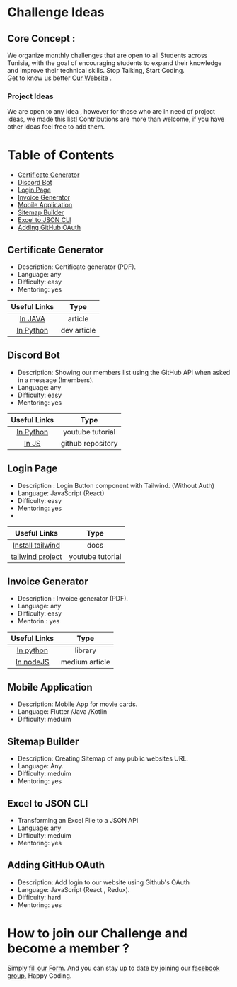 
# Challenge Ideas 

## Core Concept : 
We organize monthly challenges that are open to all Students across Tunisia, with the goal of encouraging students to expand their knowledge and improve their technical skills. 
Stop Talking, Start Coding.  
 Get to know us better  [Our Website](https://githubtunisia.tech) .

### Project Ideas 
We are open to any Idea , however for those who are in need of project ideas, we made this list!
Contributions are more than welcome, if you have other ideas feel free to add them.


# Table of Contents

- [Certificate Generator ](#certificate-generator)
- [Discord Bot](#discord-bot)
-  [Login Page ](#login-page)
- [Invoice Generator](#invoice-generator)
- [Mobile Application](#mobile-application)
- [Sitemap Builder](#sitemap-builder)
- [Excel to JSON CLI](#excel-to-json-cli)
- [Adding GitHub OAuth](#adding-github-oauth)


## Certificate Generator 
- Description: Certificate generator (PDF).
- Language: any
- Difficulty: easy 
- Mentoring: yes 

| Useful Links | Type |  
|:----------------:|:----:|
|[In JAVA](https://www.programmersought.com/article/98404005038/)| article |
|[In Python](https://dev.to/rahulsinha036/generate-certificate-using-python-43fa)| dev article |

## Discord Bot 
- Description:  Showing our members list using the GitHub API  when asked in a message (!members).
- Language: any
- Difficulty: easy
- Mentoring: yes

 Useful Links | Type |  
|:----------------:|:----:|
|[In Python](https://www.youtube.com/watch?v=SPTfmiYiuok&feature=emb_title&ab_channel=freeCodeCamp.org)| youtube tutorial |
|[In JS](https://github.com/discordjs/discord.js)| github repository |

## Login Page
- Description : Login Button component with Tailwind. (Without Auth)
- Language: JavaScript (React)
- Difficulty: easy
- Mentoring: yes
- 
| Useful Links | Type |  
|:----------------:|:----:|
|[Install tailwind](https://tailwindcss.com/docs/guides/create-react-app)| docs |
|[tailwind project](https://www.youtube.com/watch?v=hRFbqdJKRvQ&ab_channel=CodingTheSmartWay.com)| youtube tutorial |

## Invoice Generator
- Description : Invoice generator (PDF).
- Language: any
- Difficulty: easy
- Mentorin : yes  

| Useful Links | Type |  
|:----------------:|:----:|
|[In python](https://pypi.org/project/InvoiceGenerator/)| library |
|[In nodeJS](https://medium.com/@devops6.01/a-nodejs-based-invoice-generator-package-370c2cda47f6)| medium article |

## Mobile Application
- Description: Mobile App for movie cards.
- Language: Flutter /Java /Kotlin
- Difficulty: meduim

## Sitemap Builder
- Description:  Creating Sitemap of any public websites URL.
- Language: Any.
- Difficulty: meduim 
- Mentoring: yes  

## Excel to JSON CLI
- Transforming an Excel File to a JSON API
- Language: any
- Difficulty: meduim
- Mentoring: yes

## Adding GitHub OAuth 
- Description:  Add login to our website using Github's OAuth
- Language: JavaScript (React , Redux).
- Difficulty: hard
- Mentoring: yes  


# How to join our Challenge and become a member ?
Simply [fill our Form](https://githubtunisia.tech/survey). 
And you can stay up to date by joining our [facebook group.](https://www.facebook.com/groups/githubscommunity)
Happy Coding. 

